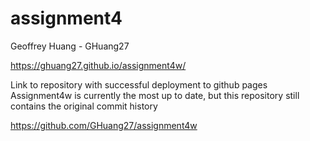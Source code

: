 # assignment4

Geoffrey Huang - GHuang27

https://ghuang27.github.io/assignment4w/

Link to repository with successful deployment to github pages
Assignment4w is currently the most up to date, but this repository still contains the original commit history

https://github.com/GHuang27/assignment4w
